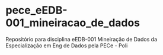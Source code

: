 # pece_eEDB-001_mineiracao_de_dados
Repositório para disciplina eEDB-001 Mineiração de Dados da Especialização em Eng de Dados pela PECe - Poli
